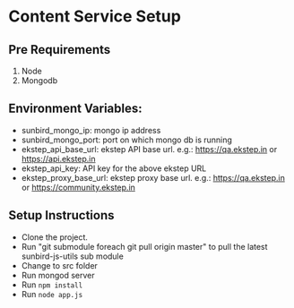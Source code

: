 # Content Service  Setup

## Pre Requirements
1. Node
2. Mongodb

## Environment Variables:
* sunbird_mongo_ip: mongo ip address
* sunbird_mongo_port: port on which mongo db is running
* ekstep_api_base_url: ekstep API base url. e.g.: https://qa.ekstep.in or https://api.ekstep.in
* ekstep_api_key: API key for the above ekstep URL
* ekstep_proxy_base_url: ekstep proxy base url. e.g.: https://qa.ekstep.in or https://community.ekstep.in

## Setup Instructions
* Clone the project.
* Run "git submodule foreach git pull origin master" to pull the latest sunbird-js-utils sub module
* Change to src folder
* Run mongod server
* Run `npm install`
* Run `node app.js`





